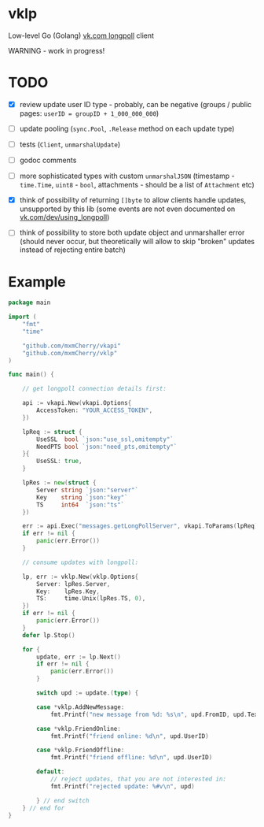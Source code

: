 # vklp

Low-level Go (Golang) [vk.com longpoll](https://vk.com/dev/using_longpoll) client

WARNING - work in progress!


# TODO

- [x] review update user ID type - probably, can be negative (groups / public pages: `userID = groupID + 1_000_000_000`)
- [ ] update pooling (`sync.Pool`, `.Release` method on each update type)
- [ ] tests (`Client`, `unmarshalUpdate`)
- [ ] godoc comments
- [ ] more sophisticated types with custom `unmarshalJSON` (timestamp - `time.Time`, `uint8` - `bool`, attachments - should be a list of `Attachment` etc)
- [x] think of possibility of returning `[]byte` to allow clients handle updates, unsupported by this lib (some events are not even documented on [vk.com/dev/using_longpoll](https://vk.com/dev/using_longpoll))
- [ ] think of possibility to store both update object and unmarshaller error (should never occur, but theoretically will allow to skip "broken" updates instead of rejecting entire batch)


# Example

```go
package main

import (
	"fmt"
	"time"

	"github.com/mxmCherry/vkapi"
	"github.com/mxmCherry/vklp"
)

func main() {

	// get longpoll connection details first:

	api := vkapi.New(vkapi.Options{
		AccessToken: "YOUR_ACCESS_TOKEN",
	})

	lpReq := struct {
		UseSSL  bool `json:"use_ssl,omitempty"`
		NeedPTS bool `json:"need_pts,omitempty"`
	}{
		UseSSL: true,
	}

	lpRes := new(struct {
		Server string `json:"server"`
		Key    string `json:"key"`
		TS     int64  `json:"ts"`
	})

	err := api.Exec("messages.getLongPollServer", vkapi.ToParams(lpReq), lpRes)
	if err != nil {
		panic(err.Error())
	}

	// consume updates with longpoll:

	lp, err := vklp.New(vklp.Options{
		Server: lpRes.Server,
		Key:    lpRes.Key,
		TS:     time.Unix(lpRes.TS, 0),
	})
	if err != nil {
		panic(err.Error())
	}
	defer lp.Stop()

	for {
		update, err := lp.Next()
		if err != nil {
			panic(err.Error())
		}

		switch upd := update.(type) {

		case *vklp.AddNewMessage:
			fmt.Printf("new message from %d: %s\n", upd.FromID, upd.Text)

		case *vklp.FriendOnline:
			fmt.Printf("friend online: %d\n", upd.UserID)

		case *vklp.FriendOffline:
			fmt.Printf("friend offline: %d\n", upd.UserID)

		default:
			// reject updates, that you are not interested in:
			fmt.Printf("rejected update: %#v\n", upd)

		} // end switch
	} // end for
}
```
